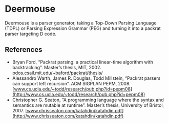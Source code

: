 # Deermouse

Deermouse is a parser generator, taking a Top-Down Parsing Language (TDPL) or Parsing Expression Grammar (PEG) and turning it into a packrat parser targeting D code.

## References

* Bryan Ford, &ldquo;Packrat parsing: a practical linear-time algorithm with backtracking&rdquo;. Master&rsquo;s thesis, MIT, 2002. [pdos.csail.mit.edu/~baford/packrat/thesis/](http://pdos.csail.mit.edu/~baford/packrat/thesis/)
* Alessandro Warth, James R. Douglas, Todd Millstein, &ldquo;Packrat parsers can support left recursion&rdquo;. ACM SIGPLAN PEPM, 2008. [www.cs.ucla.edu/~todd/research/pub.php?id=pepm08](http://www.cs.ucla.edu/~todd/research/pub.php?id=pepm08)
* Christopher G. Seaton, &ldquo;A programming language where the syntax and semantics are mutable at runtime&rdquo;. Master&rsquo;s thesis, University of Bristol, 2007. [www.chrisseaton.com/katahdin/katahdin.pdf](http://www.chrisseaton.com/katahdin/katahdin.pdf)
